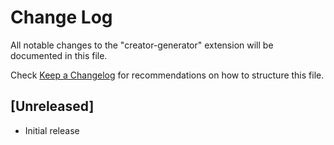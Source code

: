 # Change Log

All notable changes to the "creator-generator" extension will be documented in this file.

Check [Keep a Changelog](http://keepachangelog.com/) for recommendations on how to structure this file.

## [Unreleased]

- Initial release